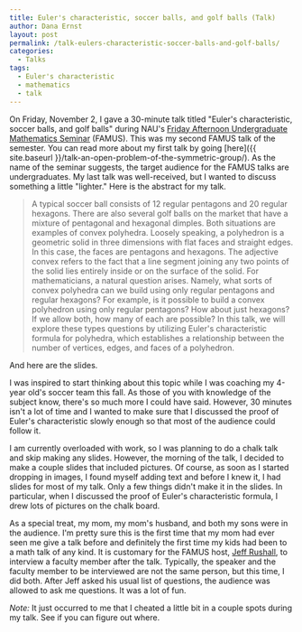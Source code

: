 ```yaml
---
title: Euler's characteristic, soccer balls, and golf balls (Talk)
author: Dana Ernst
layout: post
permalink: /talk-eulers-characteristic-soccer-balls-and-golf-balls/
categories:
  - Talks
tags:
  - Euler's characteristic
  - mathematics
  - talk
---
```


On Friday, November 2, I gave a 30-minute talk titled "Euler's characteristic, soccer balls, and golf balls" during NAU's [Friday Afternoon Undergraduate Mathematics Seminar](http://naumathstat.github.io/seminars/famus/) (FAMUS). This was my second FAMUS talk of the semester. You can read more about my first talk by going [here]({{ site.baseurl }}/talk-an-open-problem-of-the-symmetric-group/). As the name of the seminar suggests, the target audience for the FAMUS talks are undergraduates. My last talk was well-received, but I wanted to discuss something a little "lighter." Here is the abstract for my talk.

> A typical soccer ball consists of 12 regular pentagons and 20 regular hexagons. There are also several golf balls on the market that have a mixture of pentagonal and hexagonal dimples. Both situations are examples of convex polyhedra. Loosely speaking, a polyhedron is a geometric solid in three dimensions with flat faces and straight edges. In this case, the faces are pentagons and hexagons. The adjective convex refers to the fact that a line segment joining any two points of the solid lies entirely inside or on the surface of the solid. For mathematicians, a natural question arises. Namely, what sorts of convex polyhedra can we build using only regular pentagons and regular hexagons? For example, is it possible to build a convex polyhedron using only regular pentagons? How about just hexagons? If we allow both, how many of each are possible? In this talk, we will explore these types questions by utilizing Euler's characteristic formula for polyhedra, which establishes a relationship between the number of vertices, edges, and faces of a polyhedron.

And here are the slides.

<div>
<script async class="speakerdeck-embed" data-id="5095912cf4b495000204c38a" data-ratio="1.3333333333333333" src="//speakerdeck.com/assets/embed.js"></script>
</div>

I was inspired to start thinking about this topic while I was coaching my 4-year old's soccer team this fall. As those of you with knowledge of the subject know, there's so much more I could have said. However, 30 minutes isn't a lot of time and I wanted to make sure that I discussed the proof of Euler's characteristic slowly enough so that most of the audience could follow it.

I am currently overloaded with work, so I was planning to do a chalk talk and skip making any slides. However, the morning of the talk, I decided to make a couple slides that included pictures. Of course, as soon as I started dropping in images, I found myself adding text and before I knew it, I had slides for most of my talk. Only a few things didn't make it in the slides. In particular, when I discussed the proof of Euler's characteristic formula, I drew lots of pictures on the chalk board.

As a special treat, my mom, my mom's husband, and both my sons were in the audience. I'm pretty sure this is the first time that my mom had ever seen me give a talk before and definitely the first time my kids had been to a math talk of any kind. It is customary for the FAMUS host, [Jeff Rushall](https://nau.edu/CEFNS/NatSci/Math/Directory-Full-Time/Rushall-Jeff/), to interview a faculty member after the talk. Typically, the speaker and the faculty member to be interviewed are not the same person, but this time, I did both. After Jeff asked his usual list of questions, the audience was allowed to ask me questions. It was a lot of fun.

*Note:* It just occurred to me that I cheated a little bit in a couple spots during my talk. See if you can figure out where.﻿
